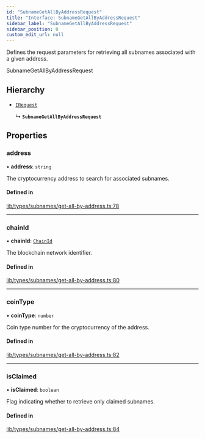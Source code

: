 ```yaml
---
id: "SubnameGetAllByAddressRequest"
title: "Interface: SubnameGetAllByAddressRequest"
sidebar_label: "SubnameGetAllByAddressRequest"
sidebar_position: 0
custom_edit_url: null
---
```


Defines the request parameters for retrieving all subnames associated with a given address.

 SubnameGetAllByAddressRequest

## Hierarchy

- [`IRequest`](IRequest.md)

  ↳ **`SubnameGetAllByAddressRequest`**

## Properties

### address

• **address**: `string`

The cryptocurrency address to search for associated subnames.

#### Defined in

[lib/types/subnames/get-all-by-address.ts:78](https://github.com/JustaName-id/JustaName-sdk/blob/610ce53/packages/@justaname.id/sdk/src/lib/types/subnames/get-all-by-address.ts#L78)

___

### chainId

• **chainId**: [`ChainId`](../modules.md#chainid)

The blockchain network identifier.

#### Defined in

[lib/types/subnames/get-all-by-address.ts:80](https://github.com/JustaName-id/JustaName-sdk/blob/610ce53/packages/@justaname.id/sdk/src/lib/types/subnames/get-all-by-address.ts#L80)

___

### coinType

• **coinType**: `number`

Coin type number for the cryptocurrency of the address.

#### Defined in

[lib/types/subnames/get-all-by-address.ts:82](https://github.com/JustaName-id/JustaName-sdk/blob/610ce53/packages/@justaname.id/sdk/src/lib/types/subnames/get-all-by-address.ts#L82)

___

### isClaimed

• **isClaimed**: `boolean`

Flag indicating whether to retrieve only claimed subnames.

#### Defined in

[lib/types/subnames/get-all-by-address.ts:84](https://github.com/JustaName-id/JustaName-sdk/blob/610ce53/packages/@justaname.id/sdk/src/lib/types/subnames/get-all-by-address.ts#L84)
